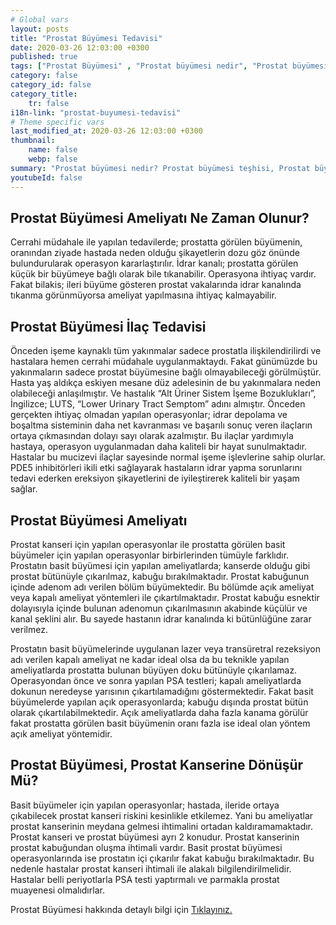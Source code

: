 ```yaml
---
# Global vars
layout: posts
title: "Prostat Büyümesi Tedavisi"
date: 2020-03-26 12:03:00 +0300
published: true
tags: ["Prostat Büyümesi" , "Prostat büyümesi nedir", "Prostat büyümesi teşhisi", " Prostat büyümesi belirtileri", "Prostat büyümesi tedavisi", "Prostat büyümesi Ameliyatı", "Prostat büyümesi ameliyatı ne zaman olunur", " Prostat büyümesi ilaç tedavisi", "Prostat büyümesi şikayetleri", "Prostat neden büyür", "Prostat büyümesi kansere dönüşür mü", "prostat büyümesi açık ameliyatı" , "prostat büyümesi kapalı ameliyatı"]
category: false
category_id: false
category_title:
    tr: false
i18n-link: "prostat-buyumesi-tedavisi"
# Theme specific vars
last_modified_at: 2020-03-26 12:03:00 +0300
thumbnail:
    name: false
    webp: false
summary: "Prostat büyümesi nedir? Prostat büyümesi teşhisi, Prostat büyümesi belirtileri, Prostat büyümesi tedavisi, Prostat büyümesi Ameliyatı, Prostat büyümesi ameliyatı ne zaman olunur? Prostat büyümesi ilaç tedavisi, Prostat büyümesi şikayetleri, Prostat neden büyür? , Prostat büyümesi kansere dönüşür mü? , Prostat büyümesi açık ameliyatı , Prostat büyümesi kapalı ameliyatı "
youtubeId: false
---
```






## Prostat Büyümesi Ameliyatı Ne Zaman Olunur?

Cerrahi müdahale ile yapılan tedavilerde; prostatta görülen büyümenin, oranından ziyade hastada neden olduğu şikayetlerin dozu göz önünde bulundurularak operasyon kararlaştırılır. İdrar kanalı; prostatta görülen küçük bir büyümeye bağlı olarak bile tıkanabilir. Operasyona ihtiyaç vardır. Fakat bilakis; ileri büyüme gösteren prostat vakalarında idrar kanalında tıkanma görünmüyorsa ameliyat yapılmasına ihtiyaç kalmayabilir.

## Prostat Büyümesi İlaç Tedavisi

Önceden işeme kaynaklı tüm yakınmalar sadece prostatla ilişkilendirilirdi ve hastalara hemen cerrahi müdahale uygulanmaktaydı. Fakat günümüzde bu yakınmaların sadece prostat büyümesine bağlı olmayabileceği görülmüştür. Hasta yaş aldıkça eskiyen mesane düz adelesinin de bu yakınmalara neden olabileceği anlaşılmıştır. Ve hastalık “Alt Üriner Sistem İşeme Bozuklukları”, İngilizce; LUTS, “Lower Urinary Tract Semptom” adını almıştır. Önceden gerçekten ihtiyaç olmadan yapılan operasyonlar; idrar depolama ve boşaltma sisteminin daha net kavranması ve başarılı sonuç veren ilaçların ortaya çıkmasından dolayı sayı olarak azalmıştır. Bu ilaçlar yardımıyla hastaya, operasyon uygulanmadan daha kaliteli bir hayat sunulmaktadır. Hastalar bu mucizevi ilaçlar sayesinde normal işeme işlevlerine sahip olurlar.  PDE5 inhibitörleri ikili etki sağlayarak  hastaların idrar yapma sorunlarını tedavi ederken ereksiyon şikayetlerini de iyileştirerek kaliteli bir yaşam sağlar.

## Prostat Büyümesi Ameliyatı

Prostat kanseri için yapılan operasyonlar ile prostatta görülen basit büyümeler için yapılan operasyonlar birbirlerinden tümüyle farklıdır. Prostatın basit büyümesi için yapılan ameliyatlarda; kanserde olduğu gibi prostat bütünüyle çıkarılmaz, kabuğu bırakılmaktadır. Prostat kabuğunun içinde adenom adı verilen bölüm büyümektedir. Bu bölümde açık ameliyat veya kapalı ameliyat yöntemleri ile çıkartılmaktadır. Prostat kabuğu esnektir dolayısıyla içinde bulunan adenomun çıkarılmasının akabinde küçülür ve kanal şeklini alır. Bu sayede hastanın idrar kanalında ki bütünlüğüne zarar verilmez.

Prostatın basit büyümelerinde uygulanan lazer veya transüretral rezeksiyon adı verilen kapalı ameliyat ne kadar ideal olsa da bu teknikle yapılan ameliyatlarda prostatta bulunan büyüyen doku bütünüyle çıkarılamaz. Operasyondan önce ve sonra yapılan PSA testleri; kapalı ameliyatlarda dokunun neredeyse yarısının çıkartılamadığını göstermektedir. Fakat basit büyümelerde yapılan açık operasyonlarda; kabuğu dışında prostat bütün olarak çıkartılabilmektedir. Açık ameliyatlarda daha fazla kanama görülür fakat prostatta görülen basit büyümenin oranı fazla ise ideal olan yöntem açık ameliyat yöntemidir.

## Prostat Büyümesi, Prostat Kanserine Dönüşür Mü?

Basit büyümeler için yapılan operasyonlar; hastada, ileride ortaya çıkabilecek prostat kanseri riskini kesinlikle etkilemez. Yani bu ameliyatlar prostat kanserinin meydana gelmesi ihtimalini ortadan kaldıramamaktadır. Prostat kanseri ve prostat büyümesi ayrı 2 konudur. Prostat kanserinin prostat kabuğundan oluşma ihtimali vardır. Basit prostat büyümesi operasyonlarında ise prostatın içi çıkarılır fakat kabuğu bırakılmaktadır. Bu nedenle hastalar prostat kanseri ihtimali ile alakalı bilgilendirilmelidir. Hastalar belli periyotlarla PSA testi yaptırmalı ve parmakla prostat muayenesi olmalıdırlar.




Prostat Büyümesi hakkında detaylı bilgi için [Tıklayınız.](https://www.onoluroloji.com/prostat-buyumesi)
